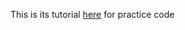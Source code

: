 This is its tutorial [here](https://wltongxue.github.io/categories/%E6%95%B0%E6%8D%AE%E6%8C%96%E6%8E%98%E5%AE%9E%E6%88%98%E8%AE%B2%E8%A7%A3%E7%B3%BB%E5%88%97/) for practice code 
